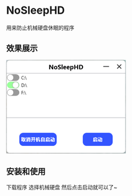 # NoSleepHD
用来防止机械硬盘休眠的程序

## 效果展示
![image](https://github.com/hyydsz/NoSleepHD/blob/master/Assets/Image/20230913173015.png)

## 安装和使用
下载程序 选择机械硬盘 然后点击启动就可以了~
